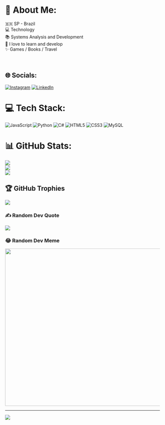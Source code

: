 # 💫 About Me:
🇧🇷 SP - Brazil<br>💻 Technology<br>📚 Systems Analysis and Development <br>🌱 I love to learn and develop<br>✨ Games / Books / Travel<br><br><br>


## 🌐 Socials:
[![Instagram](https://img.shields.io/badge/Instagram-%23E4405F.svg?logo=Instagram&logoColor=white)](https://instagram.com/eveesweetxd) [![LinkedIn](https://img.shields.io/badge/LinkedIn-%230077B5.svg?logo=linkedin&logoColor=white)](https://linkedin.com/in/linkedin.com/in/evelyn-caroline-01766918a) 

# 💻 Tech Stack:
![JavaScript](https://img.shields.io/badge/javascript-%23323330.svg?style=flat&logo=javascript&logoColor=%23F7DF1E) ![Python](https://img.shields.io/badge/python-3670A0?style=flat&logo=python&logoColor=ffdd54) ![C#](https://img.shields.io/badge/c%23-%23239120.svg?style=flat&logo=c-sharp&logoColor=white) ![HTML5](https://img.shields.io/badge/html5-%23E34F26.svg?style=flat&logo=html5&logoColor=white) ![CSS3](https://img.shields.io/badge/css3-%231572B6.svg?style=flat&logo=css3&logoColor=white) ![MySQL](https://img.shields.io/badge/mysql-%2300f.svg?style=flat&logo=mysql&logoColor=white)
# 📊 GitHub Stats:
![](https://github-readme-stats.vercel.app/api?username=eveesweetxd&theme=radical&hide_border=false&include_all_commits=true&count_private=true)<br/>
![](https://github-readme-streak-stats.herokuapp.com/?user=eveesweetxd&theme=radical&hide_border=false)<br/>
![](https://github-readme-stats.vercel.app/api/top-langs/?username=eveesweetxd&theme=radical&hide_border=false&include_all_commits=true&count_private=true&layout=compact)

## 🏆 GitHub Trophies
![](https://github-profile-trophy.vercel.app/?username=eveesweetxd&theme=tokyonight&no-frame=false&no-bg=false&margin-w=4)

### ✍️ Random Dev Quote
![](https://quotes-github-readme.vercel.app/api?type=vetical&theme=tokyonight)

### 😂 Random Dev Meme
<img src="https://random-memer.herokuapp.com/" width="512px"/>

---
[![](https://visitcount.itsvg.in/api?id=eveesweetxd&icon=2&color=11)](https://visitcount.itsvg.in)

<!-- Proudly created with GPRM ( https://gprm.itsvg.in ) -->

